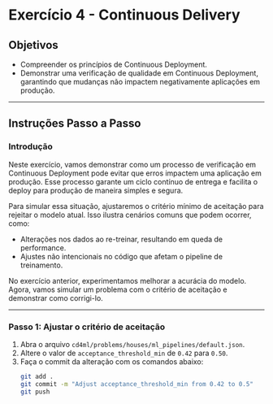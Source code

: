 # Exercício 4 - Continuous Delivery

## Objetivos

- Compreender os princípios de Continuous Deployment.
- Demonstrar uma verificação de qualidade em Continuous Deployment, garantindo que mudanças não impactem negativamente aplicações em produção.

---

## Instruções Passo a Passo

### Introdução

Neste exercício, vamos demonstrar como um processo de verificação em Continuous Deployment pode evitar que erros impactem uma aplicação em produção. Esse processo garante um ciclo contínuo de entrega e facilita o deploy para produção de maneira simples e segura. 

Para simular essa situação, ajustaremos o critério mínimo de aceitação para rejeitar o modelo atual. Isso ilustra cenários comuns que podem ocorrer, como:

- Alterações nos dados ao re-treinar, resultando em queda de performance.
- Ajustes não intencionais no código que afetam o pipeline de treinamento.

No exercício anterior, experimentamos melhorar a acurácia do modelo. Agora, vamos simular um problema com o critério de aceitação e demonstrar como corrigi-lo.

---

### Passo 1: Ajustar o critério de aceitação

1. Abra o arquivo `cd4ml/problems/houses/ml_pipelines/default.json`.
2. Altere o valor de `acceptance_threshold_min` de `0.42` para `0.50`.
3. Faça o commit da alteração com os comandos abaixo:
   ```bash
   git add .
   git commit -m "Adjust acceptance_threshold_min from 0.42 to 0.5"
   git push